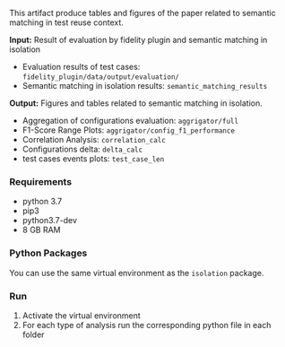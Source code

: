 This artifact produce tables and figures of the paper related to semantic matching in test reuse context.

**Input:** Result of evaluation by fidelity plugin and semantic matching in isolation
- Evaluation results of test cases: `fidelity_plugin/data/output/evaluation/`
- Semantic matching in isolation results: `semantic_matching_results`


**Output:** Figures and tables related to semantic matching in isolation.
- Aggregation of configurations evaluation: `aggrigator/full`
- F1-Score Range Plots: `aggrigator/config_f1_performance`
- Correlation Analysis: `correlation_calc`
- Configurations delta: `delta_calc`
- test cases events plots: `test_case_len`

### Requirements
- python 3.7
- pip3
- python3.7-dev
- 8 GB RAM

### Python Packages
You can use the same virtual environment as the `isolation` package.

### Run
1. Activate the virtual environment
1. For each type of analysis run the corresponding python file in each folder
